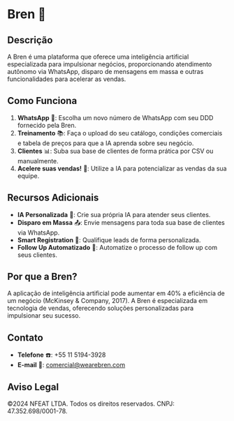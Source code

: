 # Bren 🚀

## Descrição
A Bren é uma plataforma que oferece uma inteligência artificial especializada para impulsionar negócios, proporcionando atendimento autônomo via WhatsApp, disparo de mensagens em massa e outras funcionalidades para acelerar as vendas.

## Como Funciona
1. **WhatsApp** 📱: Escolha um novo número de WhatsApp com seu DDD fornecido pela Bren.
2. **Treinamento** 📚: Faça o upload do seu catálogo, condições comerciais e tabela de preços para que a IA aprenda sobre seu negócio.
3. **Clientes** 📊: Suba sua base de clientes de forma prática por CSV ou manualmente.
4. **Acelere suas vendas!** 💸: Utilize a IA para potencializar as vendas da sua equipe.

## Recursos Adicionais
- **IA Personalizada** 👤: Crie sua própria IA para atender seus clientes.
- **Disparo em Massa** 📤: Envie mensagens para toda sua base de clientes via WhatsApp.
- **Smart Registration** 🎯: Qualifique leads de forma personalizada.
- **Follow Up Automatizado** 🔄: Automatize o processo de follow up com seus clientes.

## Por que a Bren?
A aplicação de inteligência artificial pode aumentar em 40% a eficiência de um negócio (McKinsey & Company, 2017). A Bren é especializada em tecnologia de vendas, oferecendo soluções personalizadas para impulsionar seu sucesso.

## Contato
- **Telefone** ☎️: +55 11 5194-3928
- **E-mail** 📧: comercial@wearebren.com

## Aviso Legal
©2024 NFEAT LTDA. Todos os direitos reservados. CNPJ: 47.352.698/0001-78.
